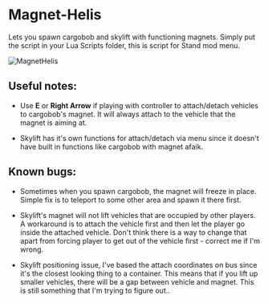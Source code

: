 # Magnet-Helis

Lets you spawn cargobob and skylift with functioning magnets. Simply put the script in your Lua Scripts folder, this is script for Stand mod menu.

![MagnetHelis](https://user-images.githubusercontent.com/129829409/229707465-6650571d-eb59-474c-8b36-eca3362e7a4e.png)


## Useful notes:
- Use **E** or **Right Arrow** if playing with controller to attach/detach vehicles to cargobob's magnet. It will always attach to the vehicle that the magnet is aiming at.

- Skylift has it's own functions for attach/detach via menu since it doesn't have built in functions like cargobob with magnet afaik.

## Known bugs:
- Sometimes when you spawn cargobob, the magnet will freeze in place. Simple fix is to teleport to some other area and spawn it there first.

- Skylift's magnet will not lift vehicles that are occupied by other players. A workaround is to attach the vehicle first and then let the player go inside the attached vehicle. Don't think there is a way to change that apart from forcing  player to get out of the vehicle first - correct me if I'm wrong.

- Skylift positioning issue, I've based the attach coordinates on bus since it's the closest looking thing to a container. This means that if you lift up smaller vehicles, there will be a gap between vehicle and magnet. This is still something that I'm trying to figure out..
